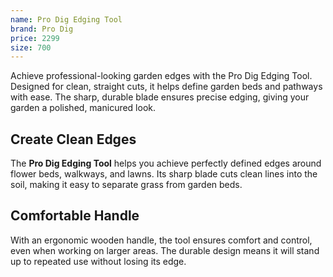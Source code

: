 ```yaml
---
name: Pro Dig Edging Tool
brand: Pro Dig
price: 2299
size: 700
---
```


Achieve professional-looking garden edges with the Pro Dig Edging Tool. Designed for clean, straight cuts, it helps define garden beds and pathways with ease. The sharp, durable blade ensures precise edging, giving your garden a polished, manicured look.

## Create Clean Edges 
 
The **Pro Dig Edging Tool** helps you achieve perfectly defined edges around flower beds, walkways, and lawns. Its sharp blade cuts clean lines into the soil, making it easy to separate grass from garden beds.

## Comfortable Handle  

With an ergonomic wooden handle, the tool ensures comfort and control, even when working on larger areas. The durable design means it will stand up to repeated use without losing its edge.
